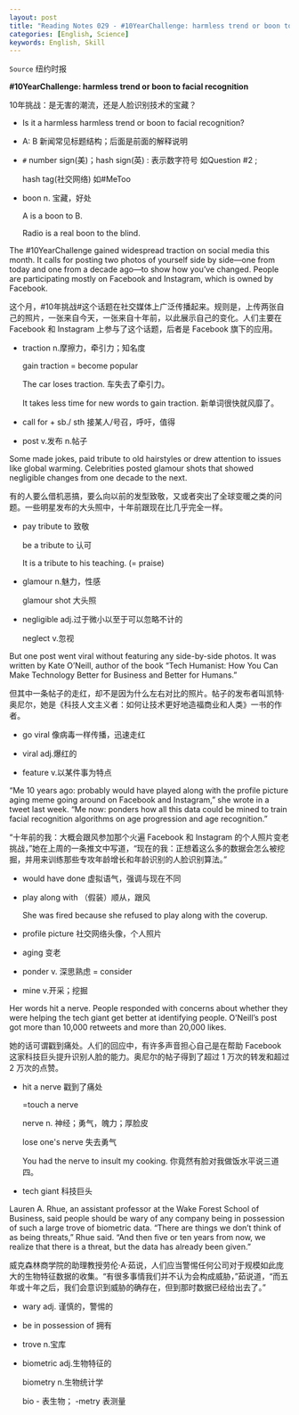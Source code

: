 ```yaml
---
layout: post
title: "Reading Notes 029 - #10YearChallenge: harmless trend or boon to facial recognition technology"
categories: [English, Science]
keywords: English, Skill
---
```



`Source` 纽约时报

**#10YearChallenge: harmless trend or boon to facial recognition**

10年挑战：是无害的潮流，还是人脸识别技术的宝藏？

* Is it a harmless harmless trend or boon to facial recognition?

* A: B 新闻常见标题结构；后面是前面的解释说明

* `#` number sign(美)；hash sign(英) : 表示数字符号 如Question #2 ;  

  hash tag(社交网络) 如#MeToo

* boon n. 宝藏，好处

  A is a boon to B.

  Radio is a real boon to the blind.



The #10YearChallenge gained widespread traction on social media this month. It calls for posting two photos of yourself side by side—one from today and one from a decade ago—to show how you’ve changed. People are participating mostly on Facebook and Instagram, which is owned by Facebook.

这个月，#10年挑战#这个话题在社交媒体上广泛传播起来。规则是，上传两张自己的照片，一张来自今天，一张来自十年前，以此展示自己的变化。人们主要在 Facebook 和 Instagram 上参与了这个话题，后者是 Facebook 旗下的应用。

* traction n.摩擦力，牵引力；知名度

  gain traction = become popular

  The car loses traction. 车失去了牵引力。

  It takes less time for new words to gain traction. 新单词很快就风靡了。

* call for + sb./ sth 接某人/号召，呼吁，值得

* post v.发布 n.帖子


Some made jokes, paid tribute to old hairstyles or drew attention to issues like global warming. Celebrities posted glamour shots that showed negligible changes from one decade to the next.

有的人要么借机恶搞，要么向以前的发型致敬，又或者突出了全球变暖之类的问题。一些明星发布的大头照中，十年前跟现在比几乎完全一样。

* pay tribute to 致敬

  be a tribute to 认可

  It is a tribute to his teaching. (= praise)

* glamour n.魅力，性感

  glamour shot 大头照

* negligible adj.过于微小以至于可以忽略不计的

  neglect v.忽视


But one post went viral without featuring any side-by-side photos. It was written by Kate O’Neill, author of the book “Tech Humanist: How You Can Make Technology Better for Business and Better for Humans.”

但其中一条帖子的走红，却不是因为什么左右对比的照片。帖子的发布者叫凯特·奥尼尔，她是《科技人文主义者：如何让技术更好地造福商业和人类》一书的作者。

* go viral 像病毒一样传播，迅速走红

* viral adj.爆红的

* feature v.以某件事为特点


“Me 10 years ago: probably would have played along with the profile picture aging meme going around on Facebook and Instagram,” she wrote in a tweet last week. “Me now: ponders how all this data could be mined to train facial recognition algorithms on age progression and age recognition.”

“十年前的我：大概会跟风参加那个火遍 Facebook 和 Instagram 的个人照片变老挑战，”她在上周的一条推文中写道，“现在的我：正想着这么多的数据会怎么被挖掘，并用来训练那些专攻年龄增长和年龄识别的人脸识别算法。”

* would have done 虚拟语气，强调与现在不同

* play along with （假装）顺从，跟风

  She was fired because she refused to play along with the coverup.

* profile picture 社交网络头像，个人照片

* aging 变老

* ponder v. 深思熟虑 = consider

* mine v.开采；挖掘


Her words hit a nerve. People responded with concerns about whether they were helping the tech giant get better at identifying people. O’Neill’s post got more than 10,000 retweets and more than 20,000 likes.

她的话可谓戳到痛处。人们的回应中，有许多声音担心自己是在帮助 Facebook 这家科技巨头提升识别人脸的能力。奥尼尔的帖子得到了超过 1 万次的转发和超过 2 万次的点赞。

* hit a nerve 戳到了痛处

  =touch a nerve

  nerve n. 神经；勇气，魄力；厚脸皮

  lose one's nerve  失去勇气

  You had the nerve to insult my cooking. 你竟然有脸对我做饭水平说三道四。

* tech giant 科技巨头



Lauren A. Rhue, an assistant professor at the Wake Forest School of Business, said people should be wary of any company being in possession of such a large trove of biometric data. “There are things we don’t think of as being threats,” Rhue said. “And then five or ten years from now, we realize that there is a threat, but the data has already been given.”

威克森林商学院的助理教授劳伦·A·茹说，人们应当警惕任何公司对于规模如此庞大的生物特征数据的收集。“有很多事情我们并不认为会构成威胁，”茹说道，“而五年或十年之后，我们会意识到威胁的确存在，但到那时数据已经给出去了。”

* wary adj. 谨慎的，警惕的

* be in possession of 拥有

* trove n.宝库

* biometric adj.生物特征的

  biometry n.生物统计学

  bio - 表生物； -metry 表测量 


